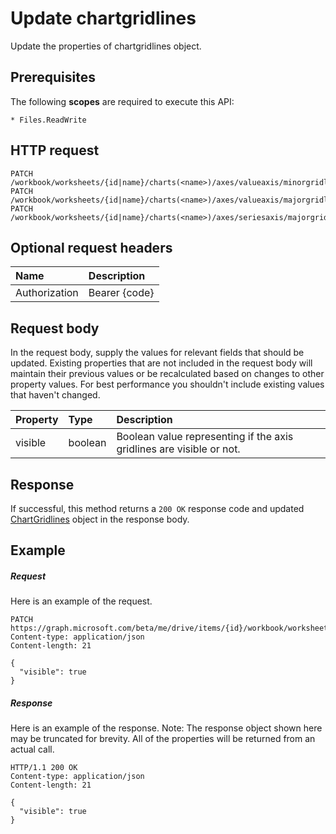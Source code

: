 # Update chartgridlines

Update the properties of chartgridlines object.
## Prerequisites
The following **scopes** are required to execute this API: 

    * Files.ReadWrite

## HTTP request
<!-- { "blockType": "ignored" } -->
```http
PATCH /workbook/worksheets/{id|name}/charts(<name>)/axes/valueaxis/minorgridlines
PATCH /workbook/worksheets/{id|name}/charts(<name>)/axes/valueaxis/majorgridlines
PATCH /workbook/worksheets/{id|name}/charts(<name>)/axes/seriesaxis/majorgridlines
```
## Optional request headers
| Name       | Description|
|:-----------|:-----------|
| Authorization  | Bearer {code}|


## Request body
In the request body, supply the values for relevant fields that should be updated. Existing properties that are not included in the request body will maintain their previous values or be recalculated based on changes to other property values. For best performance you shouldn't include existing values that haven't changed.

| Property	   | Type	|Description|
|:---------------|:--------|:----------|
|visible|boolean|Boolean value representing if the axis gridlines are visible or not.|

## Response
If successful, this method returns a `200 OK` response code and updated [ChartGridlines](../resources/chartgridlines.md) object in the response body.
## Example
##### Request
Here is an example of the request.
<!-- {
  "blockType": "request",
  "name": "update_chartgridlines"
}-->
```http
PATCH https://graph.microsoft.com/beta/me/drive/items/{id}/workbook/worksheets/{id|name}/charts(<name>)/axes/valueaxis/minorgridlines
Content-type: application/json
Content-length: 21

{
  "visible": true
}
```
##### Response
Here is an example of the response. Note: The response object shown here may be truncated for brevity. All of the properties will be returned from an actual call.
<!-- {
  "blockType": "response",
  "truncated": true,
  "@odata.type": "microsoft.graph.chartGridLines"
} -->
```http
HTTP/1.1 200 OK
Content-type: application/json
Content-length: 21

{
  "visible": true
}
```

<!-- uuid: 8fcb5dbc-d5aa-4681-8e31-b001d5168d79
2015-10-25 14:57:30 UTC -->
<!-- {
  "type": "#page.annotation",
  "description": "Update chartgridlines",
  "keywords": "",
  "section": "documentation",
  "tocPath": ""
}-->